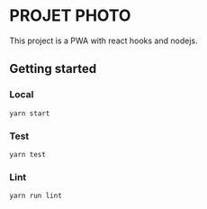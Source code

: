 # PROJET PHOTO

This project is a PWA with react hooks and nodejs.

## Getting started

### Local
```
yarn start
```

### Test
```
yarn test
```
### Lint
```
yarn run lint
```